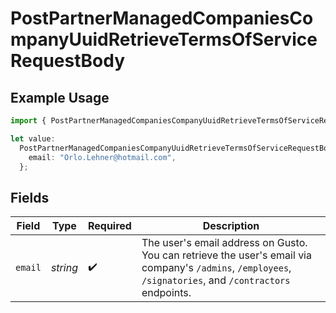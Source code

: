 # PostPartnerManagedCompaniesCompanyUuidRetrieveTermsOfServiceRequestBody

## Example Usage

```typescript
import { PostPartnerManagedCompaniesCompanyUuidRetrieveTermsOfServiceRequestBody } from "@gusto/embedded-api/models/operations/postpartnermanagedcompaniescompanyuuidretrievetermsofservice.js";

let value:
  PostPartnerManagedCompaniesCompanyUuidRetrieveTermsOfServiceRequestBody = {
    email: "Orlo.Lehner@hotmail.com",
  };
```

## Fields

| Field                                                                                                                                                     | Type                                                                                                                                                      | Required                                                                                                                                                  | Description                                                                                                                                               |
| --------------------------------------------------------------------------------------------------------------------------------------------------------- | --------------------------------------------------------------------------------------------------------------------------------------------------------- | --------------------------------------------------------------------------------------------------------------------------------------------------------- | --------------------------------------------------------------------------------------------------------------------------------------------------------- |
| `email`                                                                                                                                                   | *string*                                                                                                                                                  | :heavy_check_mark:                                                                                                                                        | The user's email address on Gusto. You can retrieve the user's email via company's `/admins`, `/employees`, `/signatories`, and `/contractors` endpoints. |
